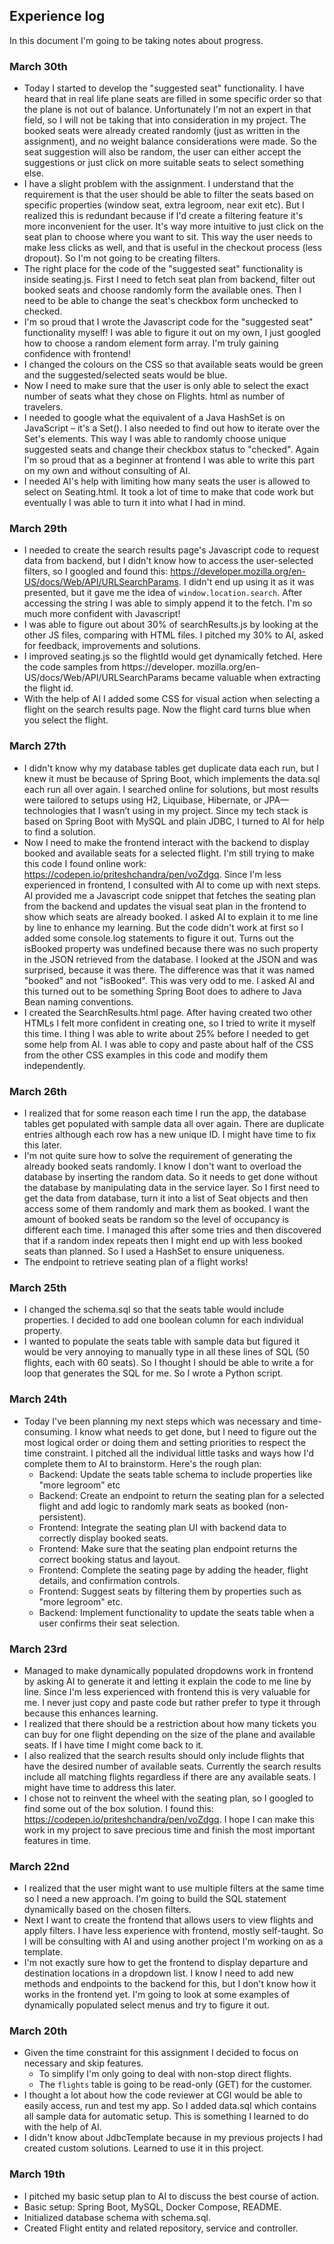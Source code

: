 ## Experience log

In this document I'm going to be taking notes about progress.

### March 30th
- Today I started to develop the "suggested seat" functionality. I have heard that in real life plane seats are 
  filled in some specific order so that the plane is not out of balance. Unfortunately I'm not an expert in that 
  field, so I will not be taking that into consideration in my project. The booked seats were already created 
  randomly (just as written in the assignment), and no weight balance considerations were made. So the seat suggestion 
  will also be random, the user can either accept the suggestions or just click on more suitable seats to select 
  something else.
- I have a slight problem with the assignment. I understand that the requirement is that the user should be able to 
  filter the seats based on specific properties (window seat, extra legroom, near exit etc). But I realized 
  this is redundant because if I'd create a filtering feature it's more inconvenient for the user. It's way more 
  intuitive to just click on the seat plan to choose where you want to sit. This way the user needs to make less 
  clicks as well, and that is useful in the checkout process (less dropout). So I'm not going to be creating filters.
- The right place for the code of the "suggested seat" functionality is inside seating.js. First I need to fetch 
  seat plan from backend, filter out booked seats and choose randomly form the available ones. Then I need to be 
  able to change the seat's checkbox form unchecked to checked.
- I'm so proud that I wrote the Javascript code for the "suggested seat" functionality myself! I was able to figure 
  it out on my own, I just googled how to choose a random element form array. I'm truly gaining confidence with 
  frontend!
- I changed the colours on the CSS so that available seats would be green and the suggested/selected seats would be 
  blue.
- Now I need to make sure that the user is only able to select the exact number of seats what they chose on Flights.
  html as number of travelers.
- I needed to google what the equivalent of a Java HashSet is on JavaScript – it's a Set(). I also needed to find 
  out how to iterate over the Set's elements. This way I was able to randomly choose unique suggested seats and change 
  their checkbox status to "checked". Again I'm so proud that as a beginner at frontend I was able to write this 
  part on my own and without consulting of AI.
- I needed AI's help with limiting how many seats the user is allowed to select on Seating.html. It took a lot of 
  time to make that code work but eventually I was able to turn it into what I had in mind.

### March 29th
- I needed to create the search results page's Javascript code to request data from backend, but I didn't know how to 
  access the user-selected filters, so I googled and found this: https://developer.mozilla.org/en-US/docs/Web/API/URLSearchParams. I didn't end up using it as it 
  was presented, but it gave me the idea of `window.location.search`. After accessing the string I was able to simply 
  append it to the fetch. I'm so much more confident with Javascript!
- I was able to figure out about 30% of searchResults.js by looking at the other JS files, comparing with HTML files.
  I pitched my 30% to AI, asked for feedback, improvements and solutions.
- I improved seating.js so the flightId would get dynamically fetched. Here the code samples from https://developer.
  mozilla.org/en-US/docs/Web/API/URLSearchParams became valuable when extracting the flight id.
- With the help of AI I added some CSS for visual action when selecting a flight on the search results page. Now the 
  flight card turns blue when you select the flight.

### March 27th
- I didn't know why my database tables get duplicate data each run, but I knew it must be because of Spring Boot, 
  which implements the data.sql each run all over again. I searched online for solutions, but most results were 
  tailored to setups using H2, Liquibase, Hibernate, or JPA—technologies that I wasn’t using in my project. Since my 
  tech stack is based on Spring Boot with MySQL and plain JDBC, I turned to AI for help to find a solution. 
- Now I need to make the frontend interact with the backend to display booked and available seats for a selected 
  flight. I'm still trying to make this code I found online work: https://codepen.io/priteshchandra/pen/voZdgq. 
  Since I'm less experienced in frontend, I consulted with AI to come up with next steps. AI provided me a 
  Javascript code snippet that fetches the seating plan from the backend and updates the visual seat plan in the 
  frontend to show which seats are already booked. I asked AI to explain it to me line by line to enhance my 
  learning. But the code didn't work at first so I added some console.log statements to figure it out. Turns out the 
  isBooked property was undefined because there was no such property in the JSON retrieved from the database. I 
  looked at the JSON and was surprised, because it was there. The difference was that it was named "booked" and not 
  "isBooked". This was very odd to me. I asked AI and this turned out to be something Spring Boot does to adhere to 
  Java Bean naming conventions.
- I created the SearchResults.html page. After having created two other HTMLs I felt more confident in creating one, 
  so I tried to write it myself this time. I thing I was able to write about 25% before I needed to get some help 
  from AI. I was able to copy and paste about half of the CSS from the other CSS examples in this code and modify 
  them independently.

### March 26th
- I realized that for some reason each time I run the app, the database tables get populated with sample data all 
  over again. There are duplicate entries although each row has a new unique ID. I might have time to fix this later.
- I'm not quite sure how to solve the requirement of generating the already booked seats randomly. I know I don't 
  want to overload the database by inserting the random data. So it needs to get done without the database by 
  manipulating data in the service layer. So I first need to get the data from database, turn it into a list of Seat 
  objects and then access some of them randomly and mark them as booked. I want the amount of booked seats be random 
  so the level of occupancy is different each time. I managed this after some tries and then discovered that if a 
  random index repeats then I might end up with less booked seats than planned. So I used a HashSet to ensure 
  uniqueness.
- The endpoint to retrieve seating plan of a flight works!

### March 25th
- I changed the schema.sql so that the seats table would include properties. I decided to add one boolean column 
  for each individual property.
- I wanted to populate the seats table with sample data but figured it would be very annoying to manually type in 
  all these lines of SQL (50 flights, each with 60 seats). So I thought I should be able to write a for loop that 
  generates the SQL for me. So I wrote a Python script.

### March 24th
- Today I've been planning my next steps which was necessary and time-consuming. I know what needs to get done, but I 
  need to figure out the most logical order or doing them and setting priorities to respect the time constraint. I pitched all the individual 
  little tasks and ways how I'd complete them to AI to brainstorm. Here's the rough plan:
  - Backend: Update the seats table schema to include properties like "more legroom" etc
  - Backend: Create an endpoint to return the seating plan for a selected flight and add logic to randomly mark
    seats as booked (non-persistent).
  - Frontend: Integrate the seating plan UI with backend data to correctly display booked seats.
  - Frontend: Make sure that the seating plan endpoint returns the correct booking status and layout. 
  - Frontend: Complete the seating page by adding the header, flight details, and confirmation controls.
  - Frontend: Suggest seats by filtering them by properties such as "more legroom" etc.  
  - Backend: Implement functionality to update the seats table when a user confirms their seat selection.

### March 23rd
- Managed to make dynamically populated dropdowns work in frontend by asking AI to generate it and letting it 
  explain the code to me line by line. Since I'm less experienced with frontend this is very valuable for me. I 
  never just copy and paste code but rather prefer to type it through because this enhances learning.
- I realized that there should be a restriction about how many tickets you can buy for one flight depending on the 
  size of the plane and available seats. If I have time I might come back to it.
- I also realized that the search results should only include flights that have the desired number of available 
  seats. Currently the search results include all matching flights regardless if there are any available seats. I 
  might have time to address this later.
- I chose not to reinvent the wheel with the seating plan, so I googled to find some out of the box solution. I 
  found this: https://codepen.io/priteshchandra/pen/voZdgq. I hope I can make this work in my project to save precious 
  time and finish the most important features in time.

### March 22nd
- I realized that the user might want to use multiple filters at the same time so I need a new approach. I'm going 
  to build the SQL statement dynamically based on the chosen filters.
- Next I want to create the frontend that allows users to view flights and apply filters. I have less experience 
  with frontend, mostly self-taught. So I will be consulting with AI and using another project I'm working on as a 
  template.
- I'm not exactly sure how to get the frontend to display departure and destination locations in a dropdown list. 
  I know I need to add new methods and endpoints to the backend for this, but I don't know how it works in the 
  frontend yet. I'm going to look at some examples of dynamically populated select menus and try to figure it out.

### March 20th
- Given the time constraint for this assignment I decided to focus on necessary and skip features. 
  - To simplify I'm only going to deal with non-stop direct flights.
  - The `flights` table is going to be read-only (GET) for the customer.
- I thought a lot about how the code reviewer at CGI would be able to easily access, run and test my app. So I added 
  data.sql which contains all sample data for automatic setup. This is something I learned to do with the help of AI.
- I didn't know about JdbcTemplate because in my previous projects I had created custom solutions. Learned to use it 
  in this project.

### March 19th
- I pitched my basic setup plan to AI to discuss the best course of action.
- Basic setup: Spring Boot, MySQL, Docker Compose, README.
- Initialized database schema with schema.sql.
- Created Flight entity and related repository, service and controller.